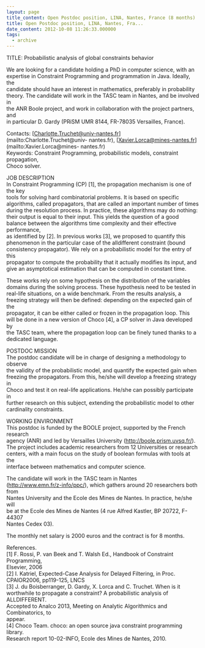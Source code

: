 ```yaml
---
layout: page
title_content: Open Postdoc position, LINA, Nantes, France (8 months)
title: Open Postdoc position, LINA, Nantes, Fra...
date_content: 2012-10-08 11:26:33.000000
tags:
  - archive
---
```

TITLE: Probabilistic analysis of global constraints behavior  
  
We are looking for a candidate holding a PhD in computer science, with an  
expertise in Constraint Programming and programmation in Java. Ideally, the  
candidate should have an interest in mathematics, preferably in probability  
theory. The candidate will work in the TASC team in Nantes, and be involved in  
the ANR Boole project, and work in collaboration with the project partners,
and  
in particular D. Gardy (PRiSM UMR 8144, FR-78035 Versailles, France).  
  
Contacts: [Charlotte.Truchet@univ-nantes.fr](mailto:Charlotte.Truchet@univ-
nantes.fr), [Xavier.Lorca@mines-nantes.fr](mailto:Xavier.Lorca@mines-
nantes.fr)  
Keywords: Constraint Programming, probabilistic models, constraint
propagation,  
Choco solver.  
  
JOB DESCRIPTION  
In Constraint Programming (CP) [1], the propagation mechanism is one of the
key  
tools for solving hard combinatorial problems. It is based on specific  
algorithms, called propagators, that are called an important number of times  
during the resolution process. In practice, these algorithms may do nothing:  
their output is equal to their input. This yields the question of a good  
balance between the algorithms time complexity and their effective
performance,  
as identified by [2]. In previous works [3], we proposed to quantify this  
phenomenon in the particular case of the alldifferent constraint (bound  
consistency propagator). We rely on a probabilistic model for the entry of
this  
propagator to compute the probability that it actually modifies its input, and  
give an asymptotical estimation that can be computed in constant time.  
  
These works rely on some hypothesis on the distribution of the variables  
domains during the solving process. These hypothesis need to be tested in  
real-life situations, on a wide benchmark. From the results analysis, a  
freezing strategy will then be defined: depending on the expected gain of the  
propagator, it can be either called or frozen in the propagation loop. This  
will be done in a new version of Choco [4], a CP solver in Java developed by  
the TASC team, where the propagation loop can be finely tuned thanks to a  
dedicated language.  
  
POSTDOC MISSION  
The postdoc candidate will be in charge of designing a methodology to observe  
the validity of the probabilistic model, and quantify the expected gain when  
freezing the propagators. From this, he/she will develop a freezing strategy
in  
Choco and test it on real-life applications. He/she can possibly participate
in  
further research on this subject, extending the probabilistic model to other  
cardinality constraints.  
  
WORKING ENVIRONMENT  
This postdoc is funded by the BOOLE project, supported by the French research  
agency (ANR) and led by Versailles University (<http://boole.prism.uvsq.fr/>).  
The project includes academic researchers from 12 Universities or research  
centers, with a main focus on the study of boolean formulas with tools at the  
interface between mathematics and computer science.  
  
The candidate will work in the TASC team in Nantes  
(<http://www.emn.fr/z-info/ppc/>), which gathers around 20 researchers both
from  
Nantes University and the Ecole des Mines de Nantes. In practice, he/she will  
be at the Ecole des Mines de Nantes (4 rue Alfred Kastler, BP 20722, F-44307  
Nantes Cedex 03).  
  
The monthly net salary is 2000 euros and the contract is for 8 months.  
  
References.  
[1] F. Rossi, P. van Beek and T. Walsh Ed., Handbook of Constraint
Programming,  
Elsevier, 2006  
[2] I. Katriel, Expected-Case Analysis for Delayed Filtering, in Proc.  
CPAIOR2006, pp119-125, LNCS  
[3] J. du Boisberranger, D. Gardy, X. Lorca and C. Truchet. When is it  
worthwhile to propagate a constraint? A probabilistic analysis of
ALLDIFFERENT.  
Accepted to Analco 2013, Meeting on Analytic Algorithmics and Combinatorics,
to  
appear.  
[4] Choco Team. choco: an open source java constraint programming library.  
Research report 10-02-INFO, Ecole des Mines de Nantes, 2010.

